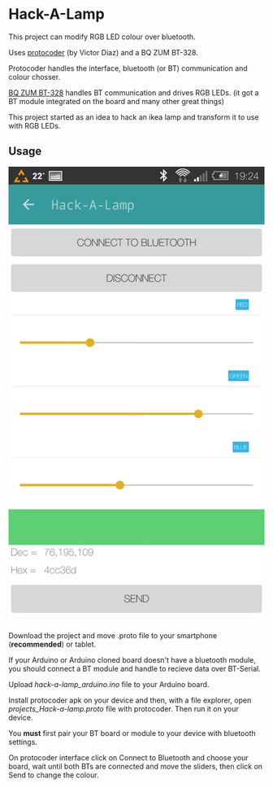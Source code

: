# Hack-A-Lamp

This project can modify RGB LED colour over bluetooth.

Uses [protocoder](http://www.protocoder.org) (by Victor Diaz) and a BQ ZUM BT-328.

Protocoder handles the interface, bluetooth (or BT) communication and colour chosser.

[BQ ZUM BT-328](http://www.bq.com/gb/products/zum.html) handles BT communication and drives RGB LEDs. (it got a BT module integrated on the board and many other great things)

This project started as an idea to hack an ikea lamp and transform it to use with RGB LEDs.

## Usage

![User Interface](UI.png)

Download the project and move .proto file to your smartphone (**recommended**) or tablet.

If your Arduino or Arduino cloned board doesn't have a bluetooth module, you should connect a BT module and handle to recieve data over BT-Serial.

Upload *hack-a-lamp_arduino.ino* file to your Arduino board.

Install protocoder apk on your device and then, with a file explorer, open *projects_Hack-a-lamp.proto* file with protocoder. Then run it on your device.

You **must** first pair your BT board or module to your device with bluetooth settings.

On protocoder interface click on Connect to Bluetooth and choose your board, wait until both BTs are connected and move the sliders, then click on Send to change the colour.



